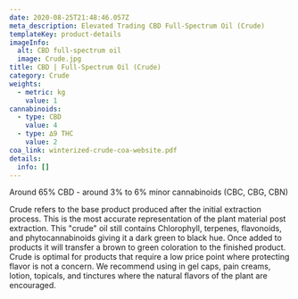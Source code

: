 ```yaml
---
date: 2020-08-25T21:48:46.057Z
meta_description: Elevated Trading CBD Full-Spectrum Oil (Crude)
templateKey: product-details
imageInfo:
  alt: CBD full-spectrum oil
  image: Crude.jpg
title: CBD | Full-Spectrum Oil (Crude)
category: Crude
weights:
  - metric: kg
    value: 1
cannabinoids:
  - type: CBD
    value: 4
  - type: ∆9 THC
    value: 2
coa_link: winterized-crude-coa-website.pdf
details:
  info: []
---
```


Around 65% CBD - around 3% to 6% minor cannabinoids (CBC, CBG, CBN)

Crude refers to the base product produced after the initial extraction process. This is the most accurate representation of the plant material post extraction. This "crude" oil still contains Chlorophyll, terpenes, flavonoids, and phytocannabinoids giving it a dark green to black hue. Once added to products it will transfer a brown to green coloration to the finished product. Crude is optimal for products that require a low price point where protecting flavor is not a concern. We recommend using in gel caps, pain creams, lotion, topicals, and tinctures where the natural flavors of the plant are encouraged.
